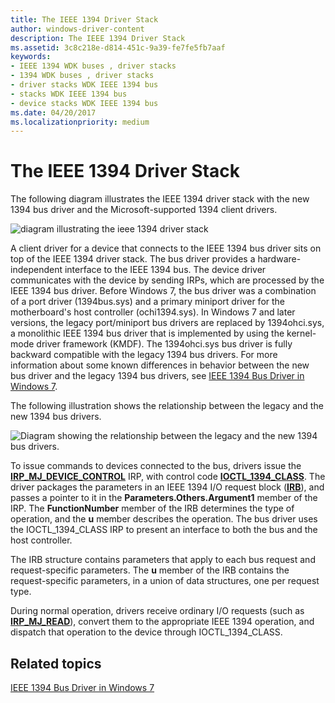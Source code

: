 ```yaml
---
title: The IEEE 1394 Driver Stack
author: windows-driver-content
description: The IEEE 1394 Driver Stack
ms.assetid: 3c8c218e-d814-451c-9a39-fe7fe5fb7aaf
keywords:
- IEEE 1394 WDK buses , driver stacks
- 1394 WDK buses , driver stacks
- driver stacks WDK IEEE 1394 bus
- stacks WDK IEEE 1394 bus
- device stacks WDK IEEE 1394 bus
ms.date: 04/20/2017
ms.localizationpriority: medium
---
```


# The IEEE 1394 Driver Stack





The following diagram illustrates the IEEE 1394 driver stack with the new 1394 bus driver and the Microsoft-supported 1394 client drivers.

![diagram illustrating the ieee 1394 driver stack](images/1394driverstack.png)

A client driver for a device that connects to the IEEE 1394 bus driver sits on top of the IEEE 1394 driver stack. The bus driver provides a hardware-independent interface to the IEEE 1394 bus. The device driver communicates with the device by sending IRPs, which are processed by the IEEE 1394 bus driver. Before Windows 7, the bus driver was a combination of a port driver (1394bus.sys) and a primary miniport driver for the motherboard's host controller (ochi1394.sys). In Windows 7 and later versions, the legacy port/miniport bus drivers are replaced by 1394ohci.sys, a monolithic IEEE 1394 bus driver that is implemented by using the kernel-mode driver framework (KMDF). The 1394ohci.sys bus driver is fully backward compatible with the legacy 1394 bus drivers. For more information about some known differences in behavior between the new bus driver and the legacy 1394 bus drivers, see [IEEE 1394 Bus Driver in Windows 7](https://msdn.microsoft.com/library/windows/hardware/gg266402).

The following illustration shows the relationship between the legacy and the new 1394 bus drivers.

![Diagram showing the relationship between the legacy and the new 1394 bus drivers.](images/1394busdriver.png)

To issue commands to devices connected to the bus, drivers issue the [**IRP\_MJ\_DEVICE\_CONTROL**](https://msdn.microsoft.com/library/windows/hardware/ff550744) IRP, with control code [**IOCTL\_1394\_CLASS**](https://msdn.microsoft.com/library/windows/hardware/ff537232). The driver packages the parameters in an IEEE 1394 I/O request block ([**IRB**](https://msdn.microsoft.com/library/windows/hardware/ff537350)), and passes a pointer to it in the **Parameters.Others.Argument1** member of the IRP. The **FunctionNumber** member of the IRB determines the type of operation, and the **u** member describes the operation. The bus driver uses the IOCTL\_1394\_CLASS IRP to present an interface to both the bus and the host controller.

The IRB structure contains parameters that apply to each bus request and request-specific parameters. The **u** member of the IRB contains the request-specific parameters, in a union of data structures, one per request type.

During normal operation, drivers receive ordinary I/O requests (such as [**IRP\_MJ\_READ**](https://msdn.microsoft.com/library/windows/hardware/ff550794)), convert them to the appropriate IEEE 1394 operation, and dispatch that operation to the device through IOCTL\_1394\_CLASS.

## Related topics
[IEEE 1394 Bus Driver in Windows 7](https://msdn.microsoft.com/library/windows/hardware/gg266402)  



